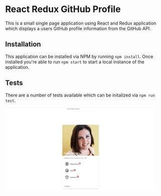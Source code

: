 # React Redux GitHub Profile
This is a small single page application using React and Redux application which displays a users GitHub profile information from the GitHub API.

## Installation
This application can be installed via NPM by running `npm install`. Once installed you're able to run `npm start` to start a local instance of the application.

## Tests
There are a number of tests available which can be initalized via `npm run test`.

![Example](assets/example.gif)
